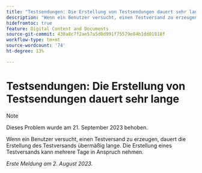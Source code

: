 ```yaml
---
title: "Testsendungen: Die Erstellung von Testsendungen dauert sehr lange."
description: "Wenn ein Benutzer versucht, einen Testversand zu erzeugen, dauert die Erstellung des Testversands sehr lange. Die Erstellung eines Testversands kann mehrere Tage in Anspruch nehmen."
hidefromtoc: true
feature: Digital Content and Documents
source-git-commit: 430a8c7f2ae57a5d0d991f75579e84b1dd01818f
workflow-type: tm+mt
source-wordcount: '74'
ht-degree: 13%

---
```



# Testsendungen: Die Erstellung von Testsendungen dauert sehr lange

>[!NOTE]
>
>Dieses Problem wurde am 21. September 2023 behoben.

Wenn ein Benutzer versucht, einen Testversand zu erzeugen, dauert die Erstellung des Testversands übermäßig lange. Die Erstellung eines Testversands kann mehrere Tage in Anspruch nehmen.

_Erste Meldung am 2. August 2023._
